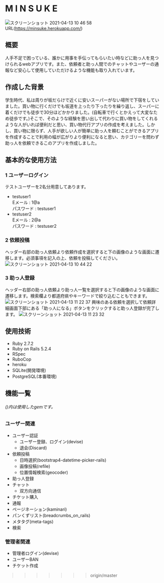 # M I N S U K E
![スクリーンショット 2021-04-13 10 46 58](https://user-images.githubusercontent.com/69122070/114484751-bc413a80-9c45-11eb-8b0e-7d924fe3d3fe.png)
URL(https://minsuke.herokuapp.com/)

## 概要
人手不足で困っている、誰かに用事を手伝ってもらいたい時などに助っ人を見つけられるwebアプリです。また、依頼者と助っ人間でのチャットやユーザーの通報など安心して使用していただけるような機能も取り入れています。

## 作成した背景
学生時代、私は周りが坂だらけで近くに安いスーパーがない場所で下宿をしていました。買い物に行くだけでも坂道を上ったり下ったりを繰り返し、スーパーに着くだけでも徒歩で30分ほどかかりました。(自転車で行くとかえって大変なため徒歩です。)そこで、そのような経験を思い出して代わりに買い物をしてくれるような人がいれば便利だと思い、買い物代行アプリの作成を考えました。しかし、買い物に限らず、人手が欲しい人が簡単に助っ人を頼むことができるアプリを作成することで利用の幅が広がりより便利になると思い、カテゴリーを問わず助っ人を依頼できるこのアプリを作成しました。

## 基本的な使用方法
### 1 ユーザーログイン
テストユーザーを2名分用意してあります。
* testuser1      
Eメール : 1@a      
パスワード : testuser1
* testuser2      
Eメール : 2@a      
パスワード : testuser2

### 2 依頼投稿
ヘッダー右部の助っ人依頼より依頼作成を選択すると下の画像のような画面に遷移します。必須事項を記入の上、依頼を投稿してください。
![スクリーンショット 2021-04-13 10 44 22](https://user-images.githubusercontent.com/69122070/114485582-1ee70600-9c47-11eb-944d-3d5db38774dd.png)

### 3 助っ人登録
ヘッダー右部の助っ人依頼より助っ人一覧を選択すると下の画像のような画面に遷移します。検索欄より都道府県やキーワードで絞り込むこともできます。
![スクリーンショット 2021-04-13 11 22 37](https://user-images.githubusercontent.com/69122070/114487597-d29dc500-9c4a-11eb-9317-16e104661ec9.png)
興味のある依頼を選択して依頼詳細画面下部にある「助っ人になる」ボタンをクリックすると助っ人登録が完了します。
![スクリーンショット 2021-04-13 11 23 32](https://user-images.githubusercontent.com/69122070/114487600-d4678880-9c4a-11eb-9d04-d66bbdbb1b33.png)

## 使用技術
* Ruby 2.7.2
* Ruby on Rails 5.2.4
* RSpec
* RuboCop
* heroku
* SQLite(開発環境)
* PostgreSQL(本番環境)

## 機能一覧
###### ()内は使用したgemです。
### ユーザー関連
  * ユーザー認証
    - ユーザー登録、ログイン(devise)
    - 退会(Discard)
  * 依頼投稿
    - 日時選択(bootstrap4-datetime-picker-rails)
    - 画像投稿(refile)
    - 位置情報検索(geocoder)
  * 助っ人登録
  * チャット
    - 双方向通信
  * チケット購入
  * 通報
  * ページネーション(kaminari)
  * パンくずリスト(breadcrumbs_on_rails)
  * メタタグ(meta-tags)
  * 検索
### 管理者関連
  * 管理者ログイン(devise)
  * ユーザーBAN
  * チケット作成
>>>>>>> origin/master
